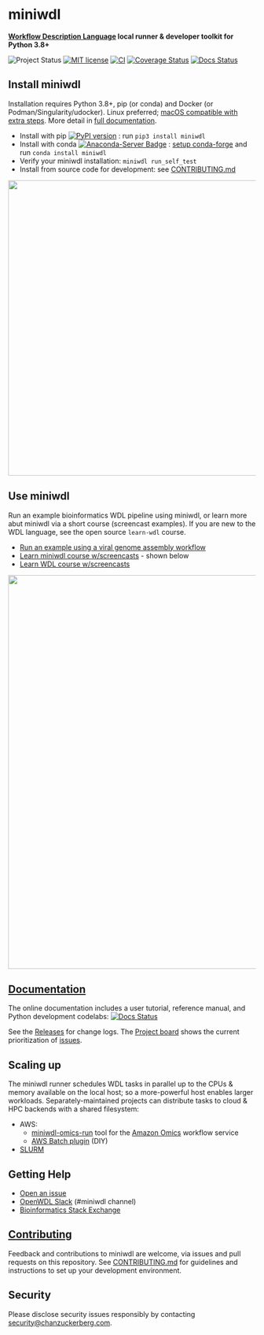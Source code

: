 # miniwdl
**[Workflow Description Language](http://openwdl.org/) local runner & developer toolkit for Python 3.8+**

![Project Status](https://img.shields.io/badge/status-stable-green.svg)
[![MIT license](https://img.shields.io/badge/license-MIT-brightgreen.svg)](https://github.com/chanzuckerberg/miniwdl/blob/main/LICENSE)
[![CI](https://github.com/chanzuckerberg/miniwdl/workflows/CI/badge.svg?branch=main)](https://github.com/chanzuckerberg/miniwdl/actions?query=workflow%3ACI)
[![Coverage Status](https://coveralls.io/repos/github/chanzuckerberg/miniwdl/badge.svg?branch=main)](https://coveralls.io/github/chanzuckerberg/miniwdl?branch=main)
[![Docs Status](https://readthedocs.org/projects/miniwdl/badge/?version=latest)](https://miniwdl.readthedocs.io/en/latest/)

## Install miniwdl

Installation requires Python 3.8+, pip (or conda) and Docker (or Podman/Singularity/udocker). Linux preferred; [macOS compatible with extra steps](https://github.com/chanzuckerberg/miniwdl/issues/145). More detail in [full documentation](https://miniwdl.readthedocs.io/en/latest/getting_started.html).

- Install with pip [![PyPI version](https://img.shields.io/pypi/v/miniwdl.svg)](https://pypi.org/project/miniwdl/) : run `pip3 install miniwdl`
- Install with conda [![Anaconda-Server Badge](https://anaconda.org/conda-forge/miniwdl/badges/version.svg)](https://anaconda.org/conda-forge/miniwdl) : [setup conda-forge](https://conda-forge.org/docs/user/introduction/#how-can-i-install-packages-from-conda-forge) and run `conda install miniwdl`
- Verify your miniwdl installation: `miniwdl run_self_test`
- Install from source code for development: see [CONTRIBUTING.md](CONTRIBUTING.md)

<img src="https://github.com/openwdl/learn-wdl/blob/master/images/miniwdl-dev.png" width=600>

## Use miniwdl

Run an example bioinformatics WDL pipeline using miniwdl, or learn more abut miniwdl via a short course (screencast examples).  If you are new to the WDL language, see the open source `learn-wdl` course.  

- [Run an example using a viral genome assembly workflow](https://miniwdl.readthedocs.io/en/latest/getting_started.html)
- [Learn miniwdl course w/screencasts](https://github.com/openwdl/learn-wdl/tree/master/6_miniwdl_course) - shown below
- [Learn WDL course w/screencasts](https://github.com/openwdl/learn-wdl)

[<img src="https://github.com/openwdl/learn-wdl/blob/master/images/miniwdl-screencasts.png" width=800>](https://www.youtube.com/playlist?list=PL4Q4HssKcxYv1FQJUD6D1Cu0Q1O-_S1hM)

## [Documentation](https://miniwdl.readthedocs.io/en/latest/WDL.html)

The online documentation includes a user tutorial, reference manual, and Python development codelabs: [![Docs Status](https://readthedocs.org/projects/miniwdl/badge/?version=latest)](https://miniwdl.readthedocs.io/en/latest/WDL.html)

See the [Releases](https://github.com/chanzuckerberg/miniwdl/releases) for change logs. The [Project board](https://github.com/chanzuckerberg/miniwdl/projects/1) shows the current prioritization of [issues](https://github.com/chanzuckerberg/miniwdl/issues).

## Scaling up

The miniwdl runner schedules WDL tasks in parallel up to the CPUs & memory available on the local host; so a more-powerful host enables larger workloads. Separately-maintained projects can distribute tasks to cloud & HPC backends with a shared filesystem:

* AWS:
  * [miniwdl-omics-run](https://github.com/miniwdl-ext/miniwdl-omics-run) tool for the [Amazon Omics](https://aws.amazon.com/omics/) workflow service
  * [AWS Batch plugin](https://github.com/miniwdl-ext/miniwdl-aws) (DIY)
* [SLURM](https://github.com/miniwdl-ext/miniwdl-slurm)

## Getting Help

* [Open an issue](https://github.com/chanzuckerberg/miniwdl/issues)
* [OpenWDL Slack](https://openwdl.slack.com/) (#miniwdl channel)
* [Bioinformatics Stack Exchange](https://bioinformatics.stackexchange.com/questions/tagged/wdl)

## [Contributing](https://github.com/chanzuckerberg/miniwdl/blob/main/CONTRIBUTING.md)

Feedback and contributions to miniwdl are welcome, via issues and pull requests on this repository. See [CONTRIBUTING.md](https://github.com/chanzuckerberg/miniwdl/blob/main/CONTRIBUTING.md) for guidelines and instructions to set up your development environment.

## Security

Please disclose security issues responsibly by contacting security@chanzuckerberg.com.
